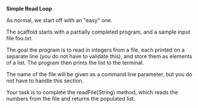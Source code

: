 <b>Simple Read Loop</b>

As normal, we start off with an "easy" one. 

The scaffold starts with a partially completed program, and a sample input file foo.txt.

The goal the program is to read in integers from a file, each printed on a separate line (you do not have to validate this), and store them as elements of a list. The program then prints the list to the terminal.

The name of the file will be given as a command line parameter, but you do not have to handle this section.

Your task is to complete the readFile(String) method, which reads the numbers from the file and returns the populated list.